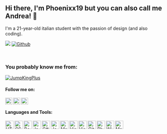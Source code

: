 ## Hi there, I'm Phoenixx19 but you can also call me Andrea! 👋
I'm a 21-year-old italian student with the passion of design (and also coding).

![](https://visitor-badge.laobi.icu/badge?page_id=Phoenixx19.Phoenixx19)
[![Github](https://img.shields.io/github/followers/Phoenixx19?label=Follow&style=social)](https://github.com/Phoenixx19)

<br />

### You probably know me from:
[![JumpKingPlus](https://github-readme-stats.vercel.app/api/pin/?username=JumpKingPlus&repo=JumpKingPlus&show_owner=true)](https://github.com/JumpKingPlus/JumpKingPlus)

<!--
### Currently working on:
[![WorkingOn](https://github-readme-stats.vercel.app/api/pin/?username=JumpKingMods&repo=JumpKingMods.github.io&show_owner=false)](https://github.com/JumpKingMods/JumpKingMods.github.io) -->

#### Follow me on:
<span>
  <!--<img align="left" alt="Website (Work in Progress)" width="22px" src="https://raw.githubusercontent.com/iconic/open-iconic/master/svg/globe.svg" />-->
</span>
<a href="https://www.twitter.com/phxx19">
  <img align="left" alt="Twitter" width="22px" src="https://cdn.jsdelivr.net/npm/simple-icons@v3/icons/twitter.svg" />
</a>
<a href="mailto:andreaseppi@outlook.it">
  <img align="left" alt="Twitter" width="22px" src="https://cdn.jsdelivr.net/npm/simple-icons@3.4.0/icons/gmail.svg" />
</a>
<a href="https://www.last.fm/user/phxx19">
  <img align="left" alt="Lastfm" width="22px"   src="https://camo.githubusercontent.com/a0fef5fbb3e6ed7620d673b7b51b4e458b1cdf70/68747470733a2f2f63646e2e6f6e6c696e65776562666f6e74732e636f6d2f7376672f696d675f343331312e737667" />
</a>

<br />

#### Languages and Tools:
<span>
<img align="left" alt="HTML5" width="26px" src="https://cdn.jsdelivr.net/npm/simple-icons@3.4.0/icons/html5.svg" />
<img align="left" alt="CSS3" width="26px" src="https://cdn.jsdelivr.net/npm/simple-icons@3.4.0/icons/css3.svg" />
<img align="left" alt="Bootstrap" width="26px" src="https://cdn.jsdelivr.net/npm/simple-icons@3.4.0/icons/bootstrap.svg" />
<img align="left" alt="JavaScript" width="26px" src="https://cdn.jsdelivr.net/npm/simple-icons@3.4.0/icons/javascript.svg" />
<img align="left" alt="C#" width="26px" src="https://cdn.jsdelivr.net/npm/simple-icons@3.4.0/icons/csharp.svg" />
<img align="left" alt="Jekyll" width="26px" src="https://cdn.jsdelivr.net/npm/simple-icons@3.4.0/icons/jekyll.svg" />  
<img align="left" alt="Markdown" width="26px" src="https://cdn.jsdelivr.net/npm/simple-icons@3.4.0/icons/markdown.svg" />
<img align="left" alt="Visual Studio Code" width="26px" src="https://cdn.jsdelivr.net/npm/simple-icons@3.4.0/icons/visualstudiocode.svg" />
<img align="left" alt="Visual Studio" width="26px" src="https://cdn.jsdelivr.net/npm/simple-icons@3.4.0/icons/visualstudio.svg" />
<img align="left" alt="GitHub" width="26px" src="https://cdn.jsdelivr.net/npm/simple-icons@3.4.0/icons/github.svg" />
<img align="left" alt="Photoshop" width="26px" src="https://cdn.jsdelivr.net/npm/simple-icons@3.4.0/icons/adobephotoshop.svg" />
<img align="left" alt="Windows" width="26px" src="https://cdn.jsdelivr.net/npm/simple-icons@3.4.0/icons/windows.svg" />
<img align="left" alt="Mac OS" width="26px" src="https://cdn.jsdelivr.net/npm/simple-icons@3.4.0/icons/apple.svg" />
</span>
<br />
<!--
##### More stats:
 ![Github stats](https://github-readme-stats.vercel.app/api?username=Phoenixx19&show_icons=true) 
![Top Langs](https://github-readme-stats.vercel.app/api/top-langs/?username=Phoenixx19&layout=compact) -->
